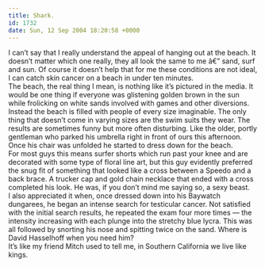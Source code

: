 ```yaml
---
title: Shark.
id: 1732
date: Sun, 12 Sep 2004 18:20:58 +0000
---
```


I can’t say that I really understand the appeal of hanging out at the beach. It doesn’t matter which one really, they all look the same to me â€” sand, surf and sun. Of course it doesn’t help that for me these conditions are not ideal, I can catch skin cancer on a beach in under ten minutes.  
 The beach, the real thing I mean, is nothing like it’s pictured in the media. It would be one thing if everyone was glistening golden brown in the sun while frolicking on white sands involved with games and other diversions.  
 Instead the beach is filled with people of every size imaginable. The only thing that doesn’t come in varying sizes are the swim suits they wear. The results are sometimes funny but more often disturbing. Like the older, portly gentleman who parked his umbrella right in front of ours this afternoon. Once his chair was unfolded he started to dress down for the beach.  
 For most guys this means surfer shorts which run past your knee and are decorated with some type of floral line art, but this guy evidently preferred the snug fit of something that looked like a cross between a Speedo and a back brace. A trucker cap and gold chain necklace that ended with a cross completed his look. He was, if you don’t mind me saying so, a sexy beast.  
 I also appreciated it when, once dressed down into his Baywatch dungarees, he began an intense search for testicular cancer. Not satisfied with the initial search results, he repeated the exam four more times — the intensity increasing with each plunge into the stretchy blue lycra. This was all followed by snorting his nose and spitting twice on the sand. Where is David Hasselhoff when you need him?  
 It’s like my friend Mitch used to tell me, in Southern California we live like kings.


